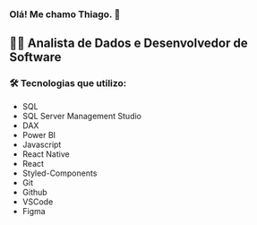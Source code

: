 ### Olá! Me chamo Thiago. 👋
## 👨‍💻 Analista de Dados e Desenvolvedor de Software

### 🛠 Tecnologias que utilizo:
* SQL </br>
* SQL Server Management Studio </br>
* DAX </br>
* Power BI </br>
* Javascript </br>
* React Native </br>
* React </br>
* Styled-Components </br>
* Git </br>
* Github </br>
* VSCode </br>
* Figma 



